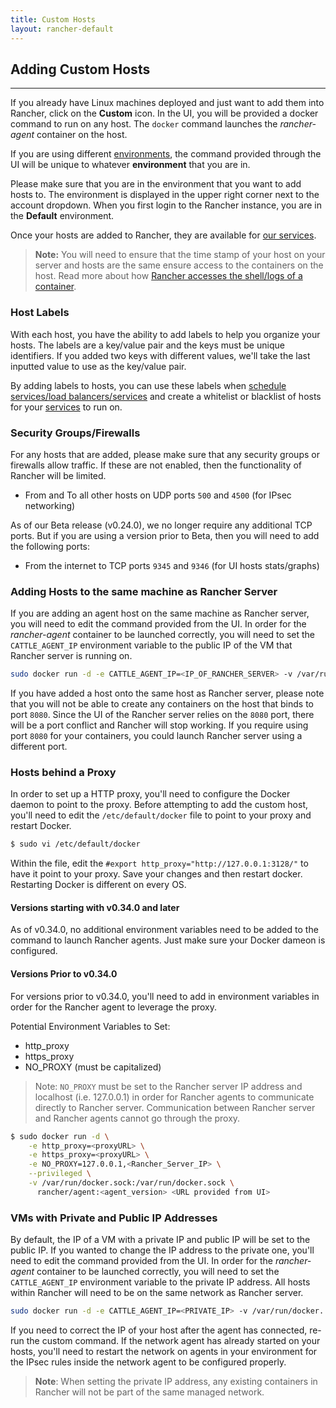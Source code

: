 ```yaml
---
title: Custom Hosts 
layout: rancher-default
---
```


## Adding Custom Hosts
---

If you already have Linux machines deployed and just want to add them into Rancher, click on the **Custom** icon. In the UI, you will be provided a docker command to run on any host. The `docker` command launches the _rancher-agent_ container on the host. 

If you are using different [environments]({{site.baseurl}}/rancher/configuration/environments/), the command provided through the UI will be unique to whatever **environment** that you are in.

Please make sure that you are in the environment that you want to add hosts to. The environment is displayed in the upper right corner next to the account dropdown. When you first login to the Rancher instance, you are in the **Default** environment.

Once your hosts are added to Rancher, they are available for [our services]({{site.baseurl}}/rancher/rancher-ui/applications/stacks/adding-services/).

> **Note:** You will need to ensure that the time stamp of your host on your server and hosts are the same ensure access to the containers on the host. Read more about how [Rancher accesses the shell/logs of a container]({{site.baseurl}}/rancher/faqs/containers/#container-access). 

### Host Labels

With each host, you have the ability to add labels to help you organize your hosts. The labels are a key/value pair and the keys must be unique identifiers. If you added two keys with different values, we'll take the last inputted value to use as the key/value pair.

By adding labels to hosts, you can use these labels when [schedule services/load balancers/services]({{site.baseurl}}/rancher/rancher-ui/scheduling/) and create a whitelist or blacklist of hosts for your [services]({{site.baseurl}}/rancher/rancher-ui/applications/stacks/adding-services/) to run on. 

### Security Groups/Firewalls 

For any hosts that are added, please make sure that any security groups or firewalls allow traffic. If these are not enabled, then the functionality of Rancher will be limited.

* From and To all other hosts on UDP ports `500` and `4500` (for IPsec networking)

As of our Beta release (v0.24.0), we no longer require any additional TCP ports. But if you are using a version prior to Beta, then you will need to add the following ports:

* From the internet to TCP ports `9345` and `9346` (for UI hosts stats/graphs) 

<a id="samehost"></a>
### Adding Hosts to the same machine as Rancher Server

If you are adding an agent host on the same machine as Rancher server, you will need to edit the command provided from the UI. In order for the _rancher-agent_ container to be launched correctly, you will need to set the `CATTLE_AGENT_IP` environment variable to the public IP of the VM that Rancher server is running on.

```bash
sudo docker run -d -e CATTLE_AGENT_IP=<IP_OF_RANCHER_SERVER> -v /var/run/docker....
```

If you have added a host onto the same host as Rancher server, please note that you will not be able to create any containers on the host that binds to port `8080`. Since the UI of the Rancher server relies on the `8080` port, there will be a port conflict and Rancher will stop working. If you require using port `8080` for your containers, you could launch Rancher server using a different port. 

### Hosts behind a Proxy

In order to set up a HTTP proxy, you'll need to configure the Docker daemon to point to the proxy. Before attempting to add the custom host, you'll need to edit the `/etc/default/docker` file to point to your proxy and restart Docker.

```bash
$ sudo vi /etc/default/docker
```

Within the file, edit the `#export http_proxy="http://127.0.0.1:3128/"` to have it point to your proxy. Save your changes and then restart docker. Restarting Docker is different on every OS. 

#### Versions starting with v0.34.0 and later

As of v0.34.0, no additional environment variables need to be added to the command to launch Rancher agents. Just make sure your Docker dameon is configured. 

#### Versions Prior to v0.34.0

For versions prior to v0.34.0, you'll need to add in environment variables in order for the Rancher agent to leverage the proxy.

Potential Environment Variables to Set:

* http_proxy
* https_proxy
* NO_PROXY (must be capitalized)


>Note: `NO_PROXY` must be set to the Rancher server IP address and localhost (i.e. 127.0.0.1) in order for Rancher agents to communicate directly to Rancher server. Communication between Rancher server and Rancher agents cannot go through the proxy. 

```bash
$ sudo docker run -d \
    -e http_proxy=<proxyURL> \
    -e https_proxy=<proxyURL> \
    -e NO_PROXY=127.0.0.1,<Rancher_Server_IP> \
    --privileged \
    -v /var/run/docker.sock:/var/run/docker.sock \
      rancher/agent:<agent_version> <URL provided from UI>
```

### VMs with Private and Public IP Addresses

By default, the IP of a VM with a private IP and public IP will be set to the public IP. If you wanted to change the IP address to the private one, you'll need to edit the command provided from the UI. In order for the _rancher-agent_  container to be launched correctly, you will need to set the `CATTLE_AGENT_IP` environment variable to the private IP address. All hosts within Rancher will need to be on the same network as Rancher server. 

```bash
sudo docker run -d -e CATTLE_AGENT_IP=<PRIVATE_IP> -v /var/run/docker....
```

If you need to correct the IP of your host after the agent has connected, re-run the custom command. If the network agent has already started on your hosts, you'll need to restart the network on agents in your environment for the IPsec rules inside the network agent to be configured properly. 

> **Note**: When setting the private IP address, any existing containers in Rancher will not be part of the same managed network. 
